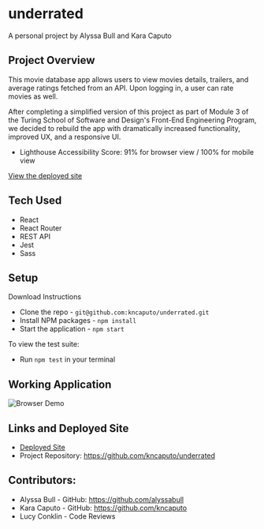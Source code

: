 # underrated
A personal project by Alyssa Bull and Kara Caputo

## Project Overview 
This movie database app allows users to view movies details, trailers, and average ratings fetched from an API. Upon logging in, a user can rate movies as well. 

After completing a simplified version of this project as part of Module 3 of the Turing School of Software and Design's Front-End Engineering Program, we decided to rebuild the app with dramatically increased functionality, improved UX, and a responsive UI. 

- Lighthouse Accessibility Score: 91% for browser view / 100% for mobile view

[View the deployed site](https://kncaputo.github.io/underrated/)

## Tech Used
- React
- React Router
- REST API
- Jest
- Sass

## Setup
Download Instructions 
- Clone the repo - `git@github.com:kncaputo/underrated.git`
- Install NPM packages - `npm install`
- Start the application - `npm start`

To view the test suite:
- Run `npm test` in your terminal

## Working Application
![Browser Demo](https://media.giphy.com/media/N1KmkNxnb2Wad7Jn9s/giphy.gif)

## Links and Deployed Site
- [Deployed Site](https://kncaputo.github.io/underrated/)
- Project Repository: https://github.com/kncaputo/underrated

## Contributors:
- Alyssa Bull - GitHub: https://github.com/alyssabull
- Kara Caputo - GitHub: https://github.com/kncaputo
- Lucy Conklin - Code Reviews
